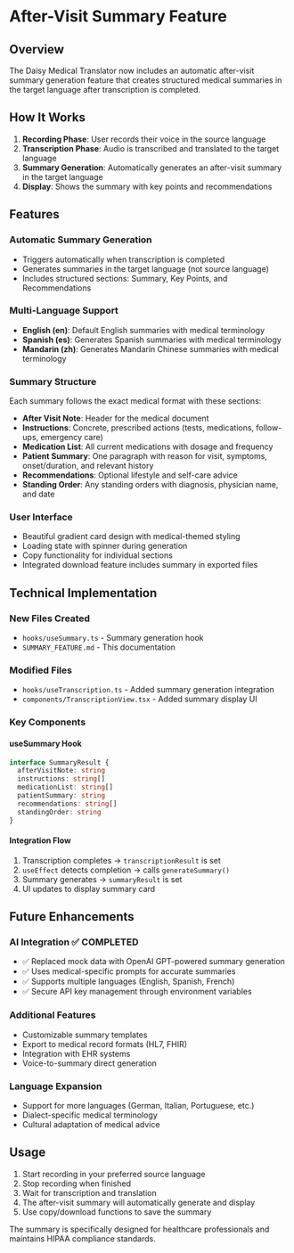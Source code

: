 # After-Visit Summary Feature

## Overview
The Daisy Medical Translator now includes an automatic after-visit summary generation feature that creates structured medical summaries in the target language after transcription is completed.

## How It Works

1. **Recording Phase**: User records their voice in the source language
2. **Transcription Phase**: Audio is transcribed and translated to the target language
3. **Summary Generation**: Automatically generates an after-visit summary in the target language
4. **Display**: Shows the summary with key points and recommendations

## Features

### Automatic Summary Generation
- Triggers automatically when transcription is completed
- Generates summaries in the target language (not source language)
- Includes structured sections: Summary, Key Points, and Recommendations

### Multi-Language Support
- **English (en)**: Default English summaries with medical terminology
- **Spanish (es)**: Generates Spanish summaries with medical terminology
- **Mandarin (zh)**: Generates Mandarin Chinese summaries with medical terminology

### Summary Structure
Each summary follows the exact medical format with these sections:
- **After Visit Note**: Header for the medical document
- **Instructions**: Concrete, prescribed actions (tests, medications, follow-ups, emergency care)
- **Medication List**: All current medications with dosage and frequency
- **Patient Summary**: One paragraph with reason for visit, symptoms, onset/duration, and relevant history
- **Recommendations**: Optional lifestyle and self-care advice
- **Standing Order**: Any standing orders with diagnosis, physician name, and date

### User Interface
- Beautiful gradient card design with medical-themed styling
- Loading state with spinner during generation
- Copy functionality for individual sections
- Integrated download feature includes summary in exported files

## Technical Implementation

### New Files Created
- `hooks/useSummary.ts` - Summary generation hook
- `SUMMARY_FEATURE.md` - This documentation

### Modified Files
- `hooks/useTranscription.ts` - Added summary generation integration
- `components/TranscriptionView.tsx` - Added summary display UI

### Key Components

#### useSummary Hook
```typescript
interface SummaryResult {
  afterVisitNote: string
  instructions: string[]
  medicationList: string[]
  patientSummary: string
  recommendations: string[]
  standingOrder: string
}
```

#### Integration Flow
1. Transcription completes → `transcriptionResult` is set
2. `useEffect` detects completion → calls `generateSummary()`
3. Summary generates → `summaryResult` is set
4. UI updates to display summary card

## Future Enhancements

### AI Integration ✅ COMPLETED
- ✅ Replaced mock data with OpenAI GPT-powered summary generation
- ✅ Uses medical-specific prompts for accurate summaries
- ✅ Supports multiple languages (English, Spanish, French)
- ✅ Secure API key management through environment variables

### Additional Features
- Customizable summary templates
- Export to medical record formats (HL7, FHIR)
- Integration with EHR systems
- Voice-to-summary direct generation

### Language Expansion
- Support for more languages (German, Italian, Portuguese, etc.)
- Dialect-specific medical terminology
- Cultural adaptation of medical advice

## Usage

1. Start recording in your preferred source language
2. Stop recording when finished
3. Wait for transcription and translation
4. The after-visit summary will automatically generate and display
5. Use copy/download functions to save the summary

The summary is specifically designed for healthcare professionals and maintains HIPAA compliance standards.
